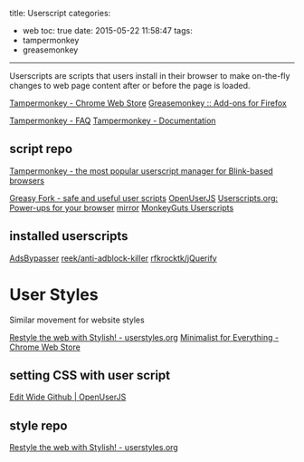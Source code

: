 title: Userscript
categories:
  - web
toc: true
date: 2015-05-22 11:58:47
tags:
- tampermonkey
- greasemonkey
---

Userscripts are scripts that users install in their browser to make on-the-fly changes to web page content after or before the page is loaded.

[Tampermonkey - Chrome Web Store](https://chrome.google.com/webstore/detail/tampermonkey/dhdgffkkebhmkfjojejmpbldmpobfkfo)
[Greasemonkey :: Add-ons for Firefox](https://addons.mozilla.org/en-Us/firefox/addon/greasemonkey/)

[Tampermonkey - FAQ](http://tampermonkey.net/faq.php)
[Tampermonkey - Documentation](http://tampermonkey.net/documentation.php?ext=dhdg)

## script repo

[Tampermonkey - the most popular userscript manager for Blink-based browsers](http://tampermonkey.net/scripts.php)

[Greasy Fork - safe and useful user scripts](https://greasyfork.org/en)
[OpenUserJS](https://openuserjs.org/)
[Userscripts.org: Power-ups for your browser](https://userscripts.org/) [mirror](http://userscripts-mirror.org/)
[MonkeyGuts Userscripts](https://monkeyguts.com/)

## installed userscripts

[AdsBypasser](https://adsbypasser.github.io/)
[reek/anti-adblock-killer](https://github.com/reek/anti-adblock-killer)
[rfkrocktk/jQuerify](https://github.com/rfkrocktk/jQuerify)

# User Styles

Similar movement for website styles

[Restyle the web with Stylish! - userstyles.org](https://userstyles.org/)
[Minimalist for Everything - Chrome Web Store](https://chrome.google.com/webstore/detail/minimalist-for-everything/bmihblnpomgpjkfddepdpdafhhepdbek)

## setting CSS with user script

[Edit Wide Github | OpenUserJS](https://openuserjs.org/scripts/xthexder/Wide_Github/source)

## style repo

[Restyle the web with Stylish! - userstyles.org](https://userstyles.org/)
